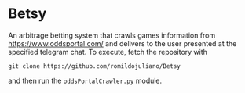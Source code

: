 ﻿# Betsy

An arbitrage betting system that crawls games information from https://www.oddsportal.com/ and delivers to the user presented at the specified telegram chat.
To execute, fetch the repository with

```git clone https://github.com/romildojuliano/Betsy```

and then run the ```oddsPortalCrawler.py``` module.
